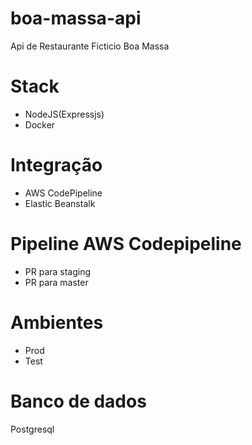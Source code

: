 # boa-massa-api
Api de Restaurante Ficticio Boa Massa

# Stack
- NodeJS(Expressjs)
- Docker

# Integração

- AWS CodePipeline
- Elastic Beanstalk

# Pipeline AWS Codepipeline
- PR para staging
- PR para master

# Ambientes
- Prod
- Test

# Banco de dados
Postgresql
